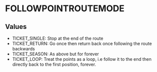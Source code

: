 # FOLLOWPOINTROUTEMODE

## Values
* TICKET_SINGLE: Stop at the end of the route
* TICKET_RETURN: Go once then return back once following the route backwards
* TICKET_SEASON: As above but for forever
* TICKET_LOOP: Treat the points as a loop, i.e follow it to the end then directly back to the first position, forever.